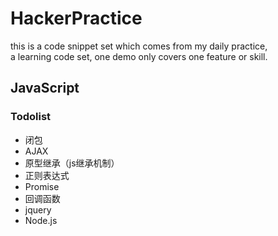 # HackerPractice
this is a code snippet set which comes from my daily practice,<br>
a learning code set, one demo only covers one feature or skill.

## JavaScript

### Todolist

* 闭包
* AJAX
* 原型继承（js继承机制）
* 正则表达式
* Promise
* 回调函数
* jquery
* Node.js
 